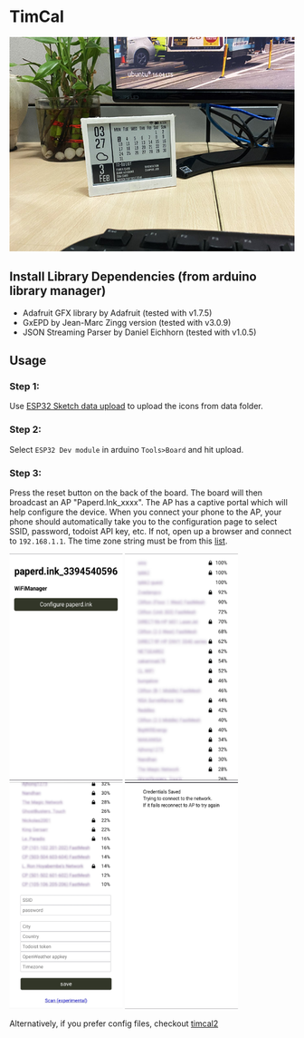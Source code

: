 # TimCal

![Full Image](timcal_image.jpg)

## Install Library Dependencies (from arduino library manager)
  - Adafruit GFX library by Adafruit (tested with v1.7.5)
  - GxEPD by Jean-Marc Zingg version (tested with v3.0.9)
  - JSON Streaming Parser by Daniel Eichhorn (tested with v1.0.5)

## Usage
### Step 1:
Use [ESP32 Sketch data upload](https://randomnerdtutorials.com/install-esp32-filesystem-uploader-arduino-ide/) to upload the icons from data folder.
### Step 2:
Select `ESP32 Dev module` in arduino `Tools>Board` and hit upload.
### Step 3:
Press the reset button on the back of the board. The board will then broadcast an AP "Paperd.Ink_xxxx".
The AP has a captive portal which will help configure the device. When you connect your phone to the AP,
your phone should automatically take you to the configuration page to select SSID, password, todoist API key, etc.
If not, open up a browser and connect to `192.168.1.1`.
The time zone string must be from this [list](https://github.com/nayarsystems/posix_tz_db/blob/master/zones.csv).


<img src="https://github.com/paperdink/timcal/raw/main/Image_1.jpg" width="200" height="400" /> <img src="https://github.com/paperdink/timcal/raw/main/Image_2.jpg" width="200" height="400" /> <img src="https://github.com/paperdink/timcal/raw/main/Image_3.jpg" width="200" height="400" /> <img src="https://github.com/paperdink/timcal/raw/main/Image_4.jpg" width="200" height="400" />


Alternatively, if you prefer config files, checkout [timcal2](https://github.com/paperdink/timcal2)
